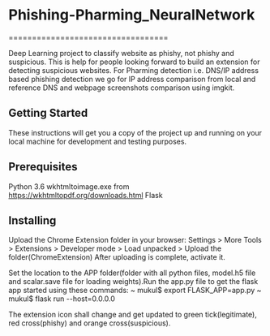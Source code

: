 # Phishing-Pharming_NeuralNetwork
==================================

Deep Learning project to classify website as phishy, not phishy and suspicious.
This is help for people looking forward to build an extension for detecting suspicious websites. For Pharming detection i.e. DNS/IP address based phishing detection we go for IP address comparison from local and reference DNS and webpage screenshots comparison using imgkit.

## Getting Started
These instructions will get you a copy of the project up and running on your local machine for development and testing purposes. 

## Prerequisites
Python 3.6
wkhtmltoimage.exe from https://wkhtmltopdf.org/downloads.html
Flask

## Installing
Upload the Chrome Extension folder in your browser:
Settings > More Tools > Extensions > Developer mode > Load unpacked > Upload the folder(ChromeExtension)
After uploading is complete, activate it.


Set the location to the APP folder(folder with all python files, model.h5 file and scalar.save file for loading weights).Run the app.py file to get the flask app started using these commands:
~ mukul$ export FLASK_APP=app.py
~ mukul$ flask run --host=0.0.0.0

The extension icon shall change and get updated to green tick(legitimate), red cross(phishy) and orange cross(suspicious).
